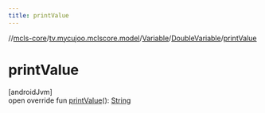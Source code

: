 ```yaml
---
title: printValue
---
```

//[mcls-core](../../../../index.html)/[tv.mycujoo.mclscore.model](../../index.html)/[Variable](../index.html)/[DoubleVariable](index.html)/[printValue](print-value.html)



# printValue



[androidJvm]\
open override fun [printValue](print-value.html)(): [String](https://kotlinlang.org/api/latest/jvm/stdlib/kotlin/-string/index.html)




